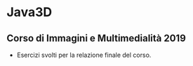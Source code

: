 # Java3D

## Corso di Immagini e Multimedialità 2019

- Esercizi svolti per la relazione finale del corso.
